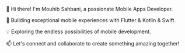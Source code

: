 👋 Hi there! I'm Mouhib Sahbani, a passionate Mobile Apps Developer.

🚀 Building exceptional mobile experiences with Flutter & Kotlin & Swift.

💡 Exploring the endless possibilities of mobile development.

📫 Let's connect and collaborate to create something amazing together!

